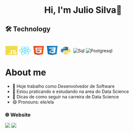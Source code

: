 <h1 align="center">Hi, I'm Julio Silva👋</h1> 

## 🛠 Technology

<div style="display: inline_block"><br>
  <img align="center" alt="Js" height="30" width="40" src="https://raw.githubusercontent.com/devicons/devicon/master/icons/javascript/javascript-plain.svg">
  <img align="center" alt="React" height="30" width="40" src="https://raw.githubusercontent.com/devicons/devicon/master/icons/react/react-original.svg">
  <img align="center" alt="HTML" height="30" width="40" src="https://raw.githubusercontent.com/devicons/devicon/master/icons/html5/html5-original.svg">
  <img align="center" alt="CSS" height="30" width="40" src="https://raw.githubusercontent.com/devicons/devicon/master/icons/css3/css3-original.svg">
  <img align="center" alt="Python" height="30" width="40" src="https://raw.githubusercontent.com/devicons/devicon/master/icons/python/python-original.svg">
  <img align="center" alt="Sql" height="30" width="40" src="https://cdn-icons-png.flaticon.com/512/4248/4248443.png">
  <img align="center" alt="Postgresql" height="30" width="40" src="https://cdn.icon-icons.com/icons2/2415/PNG/512/postgresql_plain_wordmark_logo_icon_146390.png">
</div>

<h1><img url="![icons8-notebook-30](https://github.com/JuCanavans/JuCanavans/assets/103950621/3d13b932-1ee4-4559-907d-317810a6c319)">About me</h1> 

- 🔭 Hoje trabalho como Desenvolvedor de Software
- 🌱 Estou praticando e estudando na area do Data Science
- 🤔 Dicas de como seguir na carreira de Data Science
- 😄 Pronouns: ele/ela



### 🌐 Website
<div>
<a href="https://www.instagram.com/juliosouza_09/?next=%2F" target="_blank"><img loading="lazy" src="https://img.shields.io/badge/-Instagram-%23E4405F?style=for-the-badge&logo=instagram&logoColor=white" target="_blank"></a>
<a href="https://www.linkedin.com/in/julio-silva-developer/" target="_blank"><img loading="lazy" src="https://img.shields.io/badge/-LinkedIn-%230077B5?style=for-the-badge&logo=linkedin&logoColor=white" target="_blank"></a>   
</div>
